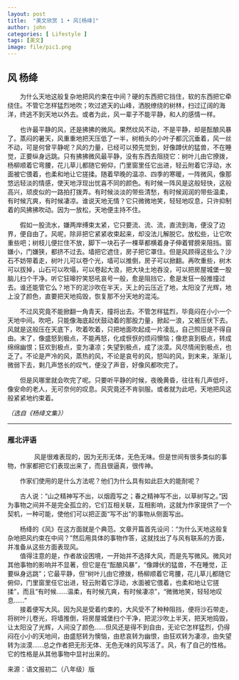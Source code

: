 ```yaml
---
layout: post
title:  "美文欣赏 1 • 风[杨绛]"
author: john
categories: [ Lifestyle ]
tags: [美文]
image: file/pic1.png
---
```


## 风 杨绛

　　为什么天地这般复杂地把风约束在中间？硬的东西把它挡住，软的东西把它牵绕住。不管它怎样猛烈地吹；吹过遮天的山峰，洒脱缭绕的树林，扫过辽阔的海洋，终逃不到天地以外去。或者为此，风一辈子不能平静，和人的感情一样。

　　也许最平静的风，还是拂拂的微风。果然纹风不动，不是平静，却是酝酿风暴了。蒸闷的暑天，风重重地把天压低了一半，树梢头的小叶子都沉沉垂着，风一丝不动，可是何曾平静呢？风的力量，已经可以预先觉到，好像蹲伏的猛兽，不在睡觉，正要纵身远跳。只有拂拂微风最平静，没有东西去阻挠它：树叶儿由它撩拨，杨柳顺着它弯腰，花儿草儿都随它俯仰，门里窗里任它出进，轻云附着它浮动，水面被它偎着，也柔和地让它搓揉。随着早晚的温凉、四季的寒暖，一阵微风，像那悠远轻淡的情感，使天地浮现出忧喜不同的颜色。有时候一阵风是这般轻快，这般高兴，顽皮似的一路拍打拨弄。有时候淡淡的带些清愁，有时候润润的带些温柔，有时候亢爽，有时候凄凉。谁说天地无情？它只微微地笑，轻轻地叹息，只许抑制着的风拂拂吹动。因为一放松，天地便主持不住。

　　假如一股流水，嫌两岸缚束太紧，它只要流、流、流，直流到海，便没了边界，便自由了。风呢，除非把它紧紧收束起来，却没法儿解脱它。放松些，让它吹重些吧；树枝儿便拦住不放，脚下一块石子一棵草都横着身子伸着臂膀来阻挡。窗嫌小，门嫌狭，都挤不过去。墙把它遮住，房子把它罩住。但是风顾得这些么？沙石不妨带着走，树叶儿可以卷个光，墙可以推倒，房子可以掀翻。再吹重些，树木可以拔掉，山石可以吹塌，可以卷起大浪，把大块土地吞没，可以把房屋城堡一股脑儿扫个干净。听它狂嗥狞笑怒吼哀号一般，愈是阻挡它，愈是发狂一般推撞过去。谁还能管它么？地下的泥沙吹在半天，天上的云压近了地，太阳没了光辉，地上没了颜色，直要把天地捣毁，恢复那不分天地的混沌。

　　不过风究竟不能掀翻一角青天，撞将出去。不管怎样猛烈，毕竟闷在小小一个天地中间。吹吧，只能像海底起伏鼓动着的那股力量，掀起一浪，又被压伏下去。风就是这般压在天底下，吹着吹着，只把地面吹起成一片凌乱，自己照旧是不得自由。末了，像盛怒到极点，不能再怒，化成恹恹的烦闷懊恼；像悲哀到极点，转成绵绵幽恨；狂欢到极点，变为凄凉；失望到极点，成了淡漠。风尽情闹到极点，也乏了。不论是严冷的风，蒸热的风，不论是哀号的风，怒叫的风，到末来，渐渐儿微弱下去，剩几声悠长的叹气，便没了声音，好像风都吹完了。

　　但是风哪里就会吹完了呢。只要听平静的时候，夜晚黄昏，往往有几声低吁，像安命的老人，无可奈何的叹息。风究竟还不肯驯服。或者就为此吧，天地把风这般紧紧地约束着。

_（选自《杨绛文集》）_

***

### 雁北评语
　　
　　风是很难表现的，因为无形无体，无色无味。但是世间有很多类似的事物，作家都把它们表现出来了，而且很逼真，很传神。

　　作家们使用的是什么方法呢？他们为什么具有如此巨大的能耐呢？

　　古人说：“山之精神写不出，以烟霞写之；春之精神写不出，以草树写之。”因为事物之间并不是完全孤立的，它们互相关联，互相影响，这就为作家提供了一个契机，一种可能，使他们可以把正面“写不出”的事物从侧面写出。

　　杨绛的《风》在这方面就是个典范。文章开篇首先设问：“为什么天地这般复杂地把风约束在中间？”然后用具体的事物作答，这就找出了与风有联系的方面，并准备从这些方面表现风。
　　<br/>
　　值得注意的是，作者故设困境，一开始并不选择大风，而是先写微风。微风对其他事物的影响并不显著，但它是在“酝酿风暴”，“像蹲伏的猛兽，不在睡觉，正要纵身远跳”；它最平静，但“树叶儿由它撩拨，杨柳顺着它弯腰，花儿草儿都随它俯仰，门里窗里任它出进，轻云附着它浮动，水面被它偎着，也柔和地让它搓揉”，而且“有时候……温柔，有时候亢爽，有时候凄凉”，“微微地笑，轻轻地叹息……”
　　<br/>
　　接着便写大风。因为风是受着约束的，大风受不了种种阻挡，便将沙石带走，将树叶儿卷光，将墙推倒，将房屋城堡扫个干净，把泥沙吹上半天，把天地捣毁，让太阳没了光辉，人间没了颜色……但风还是得不到自由，无论它怎样猛烈，仍得闷在小小的天地间，由盛怒转为懊恼，由悲哀转为幽恨，由狂欢转为凄凉，由失望转为淡漠……总之作者把无形无体、无色无味的风写活了。风，有了自己的性格。它的性格是从其他事物中显衬出来的。
　　

来源：语文报初二（八年级）版
